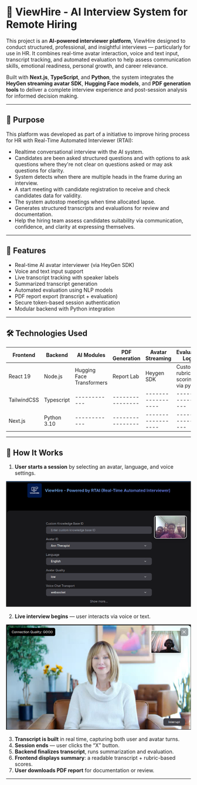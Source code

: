 # 🧠 ViewHire - AI Interview System for Remote Hiring

This project is an **AI-powered interviewer platform**, ViewHire designed to conduct structured, professional, and insightful interviews — particularly for use in HR. It combines real-time avatar interaction, voice and text input, transcript tracking, and automated evaluation to help assess communication skills, emotional readiness, personal growth, and career relevance.

Built with **Next.js**, **TypeScript**, and **Python**, the system integrates the **HeyGen streaming avatar SDK**, **Hugging Face models**, and **PDF generation tools** to deliver a complete interview experience and post-session analysis for informed decision making.

---

## 🎯 Purpose

This platform was developed as part of a initiative to improve hiring process for HR with Real-Time Automated Interviewer (RTAI):

- Realtime conversational interview with the AI system.
- Candidates are been asked structured questions and with options to ask questions where they're not clear on questions asked or may ask questions for clarity.
- System detects when there are multiple heads in the frame during an interview.
- A start meeting with candidate registration to receive and check candidates data for validity.
- The system autostop meetings when time allocated lapse.
- Generates structured transcripts and evaluations for review and documentation.
- Help the hiring team assess candidates suitability via communication, confidence, and clarity at expressing themselves.

---

## 🚀 Features

- Real-time AI avatar interviewer (via HeyGen SDK)
- Voice and text input support
- Live transcript tracking with speaker labels
- Summarized transcript generation
- Automated evaluation using NLP models
- PDF report export (transcript + evaluation)
- Secure token-based session authentication
- Modular backend with Python integration

---

## 🛠️ Technologies Used
| Frontend | Backend | AI Modules | PDF Generation | Avatar Streaming | Evaluation Logic|
|----------|---------|------------|----------------|------------------|-----------------|
| React 19 | Node.js | Hugging Face Transformers| Report Lab| Heygen SDK| Custom rubric scoring via python
| TailwindCSS | Typescript|------------|----------------|------------------|-----------------|
| Next.js | Python 3.10 |------------|----------------|------------------|-----------------|

---

## 🧪 How It Works

1. **User starts a session** by selecting an avatar, language, and voice settings.

![Interview Interface](https://github.com/Joshluk3328j/Ai-interview/blob/main/public/demo2.png?raw=true)

2. **Live interview begins** — user interacts via voice or text.

![Interview Interface](https://github.com/Joshluk3328j/Ai-interview/blob/main/public/demo.png?raw=true)

3. **Transcript is built** in real time, capturing both user and avatar turns.
4. **Session ends** — user clicks the “X” button.
5. **Backend finalizes transcript**, runs summarization and evaluation.
6. **Frontend displays summary**: a readable transcript + rubric-based scores.
7. **User downloads PDF report** for documentation or review.

---








